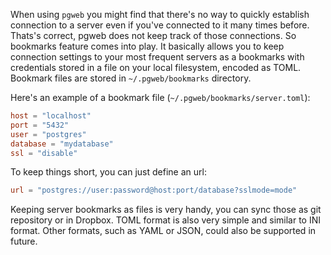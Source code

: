 When using `pgweb` you might find that there's no way to quickly
establish connection to a server even if you've connected to it 
many times before. Thats's correct, pgweb does not keep track of 
those connections. So bookmarks feature comes into play.
It basically allows you to keep connection settings to your most
frequent servers as a bookmarks with credentials stored in a file
on your local filesystem, encoded as TOML. Bookmark files are stored
in `~/.pgweb/bookmarks` directory.

Here's an example of a bookmark file (`~/.pgweb/bookmarks/server.toml`):

```TOML
host = "localhost"
port = "5432"
user = "postgres"
database = "mydatabase"
ssl = "disable"
``` 

To keep things short, you can just define an url:

```TOML
url = "postgres://user:password@host:port/database?sslmode=mode"
```

Keeping server bookmarks as files is very handy, you can sync those
as git repository or in Dropbox. TOML format is also very simple and
similar to INI format. Other formats, such as YAML or JSON, could also
be supported in future.